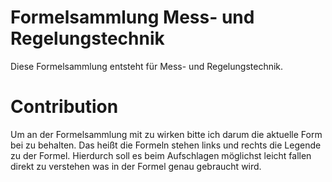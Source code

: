 # Formelsammlung Mess- und Regelungstechnik

Diese Formelsammlung entsteht für Mess- und Regelungstechnik.


# Contribution

Um an der Formelsammlung mit zu wirken bitte ich darum die aktuelle Form bei zu behalten. Das heißt die Formeln stehen links und rechts die Legende zu der Formel. Hierdurch soll es beim Aufschlagen möglichst leicht fallen direkt zu verstehen was in der Formel genau gebraucht wird.
